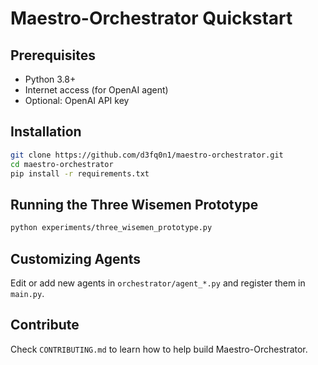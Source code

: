 # Maestro-Orchestrator Quickstart

## Prerequisites
- Python 3.8+
- Internet access (for OpenAI agent)
- Optional: OpenAI API key

## Installation

```bash
git clone https://github.com/d3fq0n1/maestro-orchestrator.git
cd maestro-orchestrator
pip install -r requirements.txt
```

## Running the Three Wisemen Prototype

```bash
python experiments/three_wisemen_prototype.py
```

## Customizing Agents

Edit or add new agents in `orchestrator/agent_*.py` and register them in `main.py`.

## Contribute

Check `CONTRIBUTING.md` to learn how to help build Maestro-Orchestrator.
